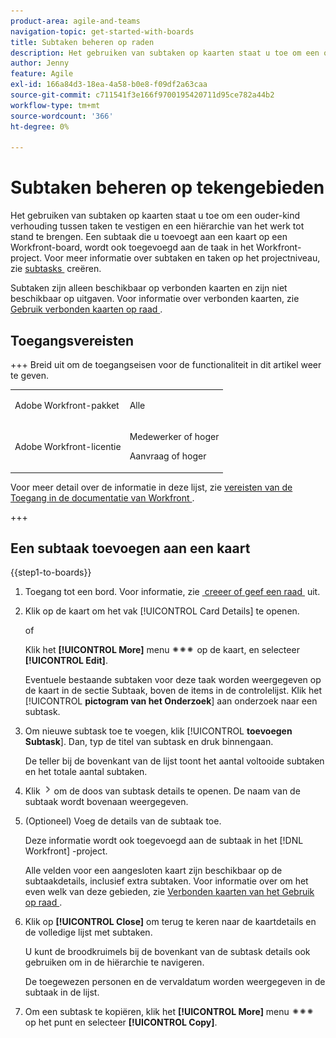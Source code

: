 ```yaml
---
product-area: agile-and-teams
navigation-topic: get-started-with-boards
title: Subtaken beheren op raden
description: Het gebruiken van subtaken op kaarten staat u toe om een ouder-kind verhouding tussen taken te vestigen en een hiërarchie van het werk tot stand te brengen.
author: Jenny
feature: Agile
exl-id: 166a84d3-18ea-4a58-b0e8-f09df2a63caa
source-git-commit: c711541f3e166f9700195420711d95ce782a44b2
workflow-type: tm+mt
source-wordcount: '366'
ht-degree: 0%

---
```


# Subtaken beheren op tekengebieden

Het gebruiken van subtaken op kaarten staat u toe om een ouder-kind verhouding tussen taken te vestigen en een hiërarchie van het werk tot stand te brengen. Een subtaak die u toevoegt aan een kaart op een Workfront-board, wordt ook toegevoegd aan de taak in het Workfront-project. Voor meer informatie over subtaken en taken op het projectniveau, zie [&#x200B; subtasks &#x200B;](/help/quicksilver/manage-work/tasks/create-tasks/create-subtasks.md) creëren.

Subtaken zijn alleen beschikbaar op verbonden kaarten en zijn niet beschikbaar op uitgaven. Voor informatie over verbonden kaarten, zie [&#x200B; Gebruik verbonden kaarten op raad &#x200B;](/help/quicksilver/agile/get-started-with-boards/connected-cards.md).

## Toegangsvereisten

+++ Breid uit om de toegangseisen voor de functionaliteit in dit artikel weer te geven.

<table style="table-layout:auto"> 
 <col> 
 <col> 
 <tbody> 
  <tr> 
   <td role="rowheader">Adobe Workfront-pakket</td> 
   <td> <p>Alle</p> </td> 
  </tr> 
  <tr> 
   <td role="rowheader">Adobe Workfront-licentie</td> 
   <td> 
   <p>Medewerker of hoger</p> 
   <p>Aanvraag of hoger</p>
   </td> 
  </tr>  
 </tbody> 
</table>

Voor meer detail over de informatie in deze lijst, zie [&#x200B; vereisten van de Toegang in de documentatie van Workfront &#x200B;](/help/quicksilver/administration-and-setup/add-users/access-levels-and-object-permissions/access-level-requirements-in-documentation.md).

+++

## Een subtaak toevoegen aan een kaart

{{step1-to-boards}}

1. Toegang tot een bord. Voor informatie, zie [&#x200B; creeer of geef een raad &#x200B;](../../agile/get-started-with-boards/create-edit-board.md) uit.
1. Klik op de kaart om het vak [!UICONTROL Card Details] te openen.

   of

   Klik het **[!UICONTROL More]** menu ![&#x200B; Meer menu &#x200B;](assets/more-icon-spectrum.png) op de kaart, en selecteer **[!UICONTROL Edit]**.

   Eventuele bestaande subtaken voor deze taak worden weergegeven op de kaart in de sectie Subtaak, boven de items in de controlelijst. Klik het [!UICONTROL **pictogram van het Onderzoek**] aan onderzoek naar een subtask.

1. Om nieuwe subtask toe te voegen, klik [!UICONTROL **toevoegen Subtask**]. Dan, typ de titel van subtask en druk binnengaan.

   De teller bij de bovenkant van de lijst toont het aantal voltooide subtaken en het totale aantal subtaken.

1. Klik ![&#x200B; pictogram van Details &#x200B;](assets/checklist-chevron.png) om de doos van subtask details te openen. De naam van de subtaak wordt bovenaan weergegeven.
1. (Optioneel) Voeg de details van de subtaak toe.

   Deze informatie wordt ook toegevoegd aan de subtaak in het [!DNL Workfront] -project.

   Alle velden voor een aangesloten kaart zijn beschikbaar op de subtaakdetails, inclusief extra subtaken. Voor informatie over om het even welk van deze gebieden, zie [&#x200B; Verbonden kaarten van het Gebruik op raad &#x200B;](/help/quicksilver/agile/get-started-with-boards/connected-cards.md).

1. Klik op **[!UICONTROL Close]** om terug te keren naar de kaartdetails en de volledige lijst met subtaken.

   U kunt de broodkruimels bij de bovenkant van de subtask details ook gebruiken om in de hiërarchie te navigeren.

   De toegewezen personen en de vervaldatum worden weergegeven in de subtaak in de lijst.

1. Om een subtask te kopiëren, klik het **[!UICONTROL More]** menu ![&#x200B; Meer menu &#x200B;](assets/more-icon-spectrum.png) op het punt en selecteer **[!UICONTROL Copy]**.

